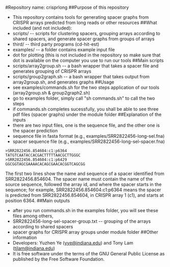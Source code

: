 #Repository name: crisprlong
##Purpose of this repository
- This repository contains tools for generating spacer graphs from CRISPR arrays predicted from long reads or other resources
##What included (and not included):
- scripts/ -- scripts for clustering spacers, grouping arrays according to shared spacers, and generate spacer graphs from groups of arrays
- third/ -- third party programs (cd-hit-est)
- examples/ -- a folder contains example input file
- dot for plotting (this is not included in the repository so make sure that dot is available on the computer you use to run our tools
##Main scripts
- scripts/array2group.sh -- a bash wrapper that takes a spacer file and generates grouping of CRISPR arrays
- scripts/group2graph.sh -- a bash wrapper that takes output from array2group.sh, and generates graphs
##Usage
- see examples/commands.sh for the two steps application of our tools (array2group.sh & group2graph2.sh)
- go to examples folder, simply call "sh commands.sh" to call the two steps
- if commands.sh completes sucessfully, you shall be able to see three pdf files (spacer graphs) under the module folder
##Explanation of the inputs
- there are two input files, one is the sequence file, and the other one is the spacer prediction
- sequence file in fasta format (e.g.,  examples/SRR2822456-long-sel.fna)
- spacer sequence file (e.g., examples/SRR2822456-long-sel-spacer.fna)
```
>SRR2822456.854604:c1:p6364
TATGTCAATACCACGACTTTTTAACGCTTGGGC
>SRR2822456.854604:c1:p6429
GGCGGTAGCGAAAACACAGCGAACACGGTCAGCGG
```
The first two lines show the name and sequence of a spacer identified from SRR2822456.854604. The spacer name must contain the name of the source sequence, followed the array id, and where the spacer starts in the sequence; for example, SRR2822456.854604:c1:p6364 means the spacer is predicted from SRR2822456.854604, in CRISPR array 1 (c1), and starts at position 6364.
##Main outputs
- after you run commands.sh in the examples folder, you will see these files among others,
- SRR2822456-long-sel-spacer-group.txt -- grouping of the arrays according to shared spacers 
- spacer graphs for CRISPR array groups under module folder
##Other information
- Developers: Yuzhen Ye (yye@indiana.edu) and Tony Lam (tjlam@indiana.edu)
- It is free software under the terms of the GNU General Public License as published by
the Free Software Foundation.
